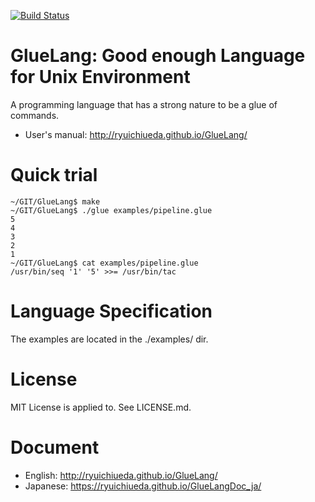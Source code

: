 [![Build Status](https://travis-ci.org/ryuichiueda/GlueLang.svg?branch=master)](https://travis-ci.org/ryuichiueda/GlueLang)

# GlueLang: Good enough Language for Unix Environment

A programming language that has a strong nature to be a glue of commands.

* User's manual: http://ryuichiueda.github.io/GlueLang/

# Quick trial

```
~/GIT/GlueLang$ make
~/GIT/GlueLang$ ./glue examples/pipeline.glue
5
4
3
2
1
~/GIT/GlueLang$ cat examples/pipeline.glue 
/usr/bin/seq '1' '5' >>= /usr/bin/tac
```

# Language Specification

The examples are located in the ./examples/ dir.


# License

MIT License is applied to. See LICENSE.md.

# Document

* English: http://ryuichiueda.github.io/GlueLang/
* Japanese: https://ryuichiueda.github.io/GlueLangDoc_ja/

<!-- * Language Reference: https://ryuichiueda.github.io/GlueLangArch_ja/ -->
